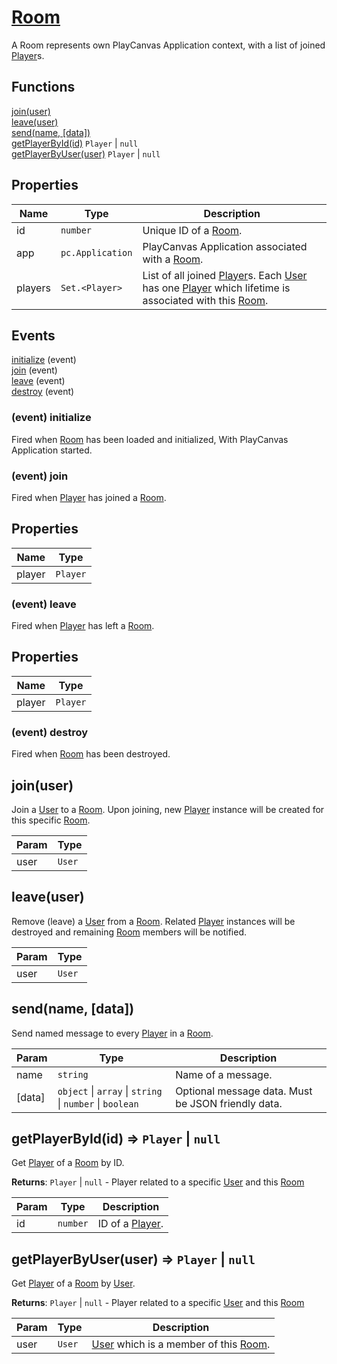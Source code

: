 
  
# <a href="#Room">Room</a>

A Room represents own PlayCanvas Application context, with a list of joined [Player]s.
## Functions
  
<a href="#join">join(user)</a>  
<a href="#leave">leave(user)</a>  
<a href="#send">send(name, [data])</a>  
<a href="#getPlayerById">getPlayerById(id)</a> <code>Player</code> | <code>null</code>  
<a href="#getPlayerByUser">getPlayerByUser(user)</a> <code>Player</code> | <code>null</code>
## Properties

| Name | Type | Description |
| --- | --- | --- |
| id | <code>number</code> | Unique ID of a [Room]. |
| app | <code>pc.Application</code> | PlayCanvas Application associated with a [Room]. |
| players | <code>Set.&lt;Player&gt;</code> | List of all joined [Player]s. Each [User] has one [Player] which lifetime is associated with this [Room]. |


## Events
[initialize](#Room+event_initialize) (event)<br />
[join](#Room+event_join) (event)<br />
[leave](#Room+event_leave) (event)<br />
[destroy](#Room+event_destroy) (event)<br />

<a name="Room+event_initialize"></a>
### (event) initialize
Fired when [Room] has been loaded and initialized,With PlayCanvas Application started.

<a name="Room+event_join"></a>
### (event) join
Fired when [Player] has joined a [Room].

## Properties

| Name | Type |
| --- | --- |
| player | <code>Player</code> | 

<a name="Room+event_leave"></a>
### (event) leave
Fired when [Player] has left a [Room].

## Properties

| Name | Type |
| --- | --- |
| player | <code>Player</code> | 

<a name="Room+event_destroy"></a>
### (event) destroy
Fired when [Room] has been destroyed.

<a name="join"></a>
## join(user)
Join a [User] to a [Room]. Upon joining,new [Player] instance will be created for this specific [Room].


| Param | Type |
| --- | --- |
| user | <code>User</code> | 

<a name="leave"></a>
## leave(user)
Remove (leave) a [User] from a [Room].Related [Player] instances will be destroyedand remaining [Room] members will be notified.


| Param | Type |
| --- | --- |
| user | <code>User</code> | 

<a name="send"></a>
## send(name, [data])
Send named message to every [Player] in a [Room].


| Param | Type | Description |
| --- | --- | --- |
| name | <code>string</code> | Name of a message. |
| [data] | <code>object</code> \| <code>array</code> \| <code>string</code> \| <code>number</code> \| <code>boolean</code> | Optional message data. Must be JSON friendly data. |

<a name="getPlayerById"></a>
## getPlayerById(id) ⇒ <code>Player</code> \| <code>null</code>
Get [Player] of a [Room] by ID.

**Returns**: <code>Player</code> \| <code>null</code> - Player related to a specific [User]and this [Room]  

| Param | Type | Description |
| --- | --- | --- |
| id | <code>number</code> | ID of a [Player]. |

<a name="getPlayerByUser"></a>
## getPlayerByUser(user) ⇒ <code>Player</code> \| <code>null</code>
Get [Player] of a [Room] by [User].

**Returns**: <code>Player</code> \| <code>null</code> - Player related to a specific [User]and this [Room]  

| Param | Type | Description |
| --- | --- | --- |
| user | <code>User</code> | [User] which is a member of this [Room]. |

[PlayNetwork]: ./PlayNetwork.md
[Player]: ./Player.md
[Room]: ./Room.md
[Rooms]: ./Rooms.md
[User]: ./User.md
[Users]: ./Users.md
